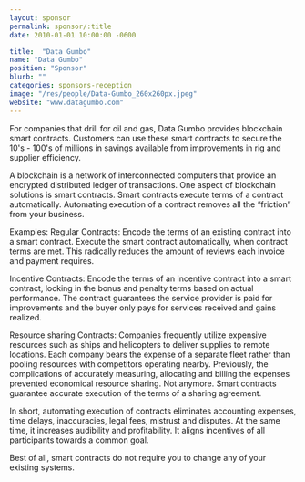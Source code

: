 ```yaml
---
layout: sponsor
permalink: sponsor/:title
date: 2010-01-01 10:00:00 -0600

title:  "Data Gumbo"
name: "Data Gumbo"
position: "Sponsor"
blurb: ""
categories: sponsors-reception
image: "/res/people/Data-Gumbo_260x260px.jpeg"
website: "www.datagumbo.com"
---
```

For companies that drill for oil and gas, Data Gumbo provides blockchain smart contracts. Customers can use these smart contracts to secure the 10's - 100's of millions in savings available from improvements in rig and supplier efficiency.

A blockchain is a network of interconnected computers that provide an encrypted distributed ledger of transactions. One aspect of blockchain solutions is smart contracts. Smart contracts execute terms of a contract automatically. Automating execution of a contract removes all the “friction” from your business.

Examples: Regular Contracts: Encode the terms of an existing contract into a smart contract. Execute the smart contract automatically, when contract terms are met. This radically reduces the amount of reviews each invoice and payment requires.

Incentive Contracts: Encode the terms of an incentive contract into a smart contract, locking in the bonus and penalty terms based on actual performance. The contract guarantees the service provider is paid for improvements and the buyer only pays for services received and gains realized.

Resource sharing Contracts: Companies frequently utilize expensive resources such as ships and helicopters to deliver supplies to remote locations. Each company bears the expense of a separate fleet rather than pooling resources with competitors operating nearby. Previously, the complications of accurately measuring, allocating and billing the expenses prevented economical resource sharing. Not anymore. Smart contracts guarantee accurate execution of the terms of a sharing agreement.

In short, automating execution of contracts eliminates accounting expenses, time delays, inaccuracies, legal fees, mistrust and disputes. At the same time, it increases audibility and profitability. It aligns incentives of all participants towards a common goal.

Best of all, smart contracts do not require you to change any of your existing systems.
